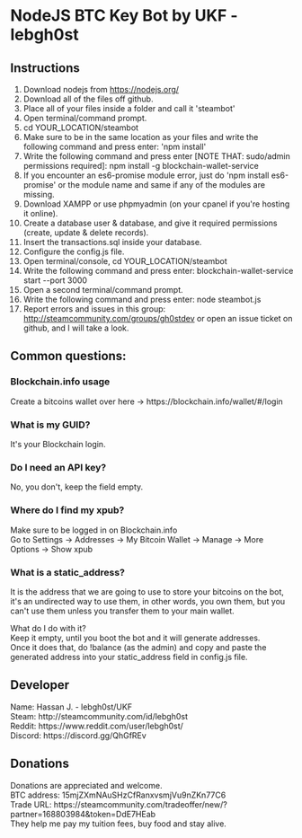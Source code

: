 # NodeJS BTC Key Bot by UKF - lebgh0st

## Instructions

1. Download nodejs from https://nodejs.org/
2. Download all of the files off github.
3. Place all of your files inside a folder and call it 'steambot'
4. Open terminal/command prompt.
5. cd YOUR_LOCATION/steambot
6. Make sure to be in the same location as your files and write the following command and press enter: 'npm install'
7. Write the following command and press enter [NOTE THAT: sudo/admin permissions required]: npm install -g blockchain-wallet-service 
8. If you encounter an es6-promise module error, just do 'npm install es6-promise' or the module name and same if any of the modules are missing.
9. Download XAMPP or use phpmyadmin (on your cpanel if you're hosting it online).
10. Create a database user & database, and give it required permissions (create, update & delete records).
11. Insert the transactions.sql inside your database.
12. Configure the config.js file.
13. Open terminal/console, cd YOUR_LOCATION/steambot
14. Write the following command and press enter: blockchain-wallet-service start --port 3000
15. Open a second terminal/command prompt.
16. Write the following command and press enter: node steambot.js
17. Report errors and issues in this group: http://steamcommunity.com/groups/gh0stdev or open an issue ticket on github, and I will take a look.

## Common questions:

### Blockchain.info usage
<p>Create a bitcoins wallet over here -> https://blockchain.info/wallet/#/login<br/></p>

### What is my GUID?
<p>It's your Blockchain login.</p>

### Do I need an API key?
<p>No, you don't, keep the field empty.</p>

### Where do I find my xpub?
<p>Make sure to be logged in on Blockchain.info<br/>
Go to Settings -> Addresses -> My Bitcoin Wallet -> Manage -> More Options -> Show xpub</p>

### What is a static_address?
<p>It is the address that we are going to use to store your bitcoins on the bot, it's an undirected way to use them, in other words, you own them, but you can't use them unless you transfer them to your main wallet.<br/>

What do I do with it?<br/>
Keep it empty, until you boot the bot and it will generate addresses.<br/>
Once it does that, do !balance (as the admin) and copy and paste the generated address into your static_address field in config.js file.</p>


## Developer
<p>Name: Hassan J. - lebgh0st/UKF<br/>
Steam: http://steamcommunity.com/id/lebgh0st<br/>
Reddit: https://www.reddit.com/user/lebgh0st/<br/>
Discord: https://discord.gg/QhGfREv
<p>

## Donations
<p>Donations are appreciated and welcome.<br/>
BTC address: 15mjZXmNAuSHzCfRanxvsmjVu9nZKn77C6<br/>
Trade URL: https://steamcommunity.com/tradeoffer/new/?partner=168803984&token=DdE7HEab<br/>
They help me pay my tuition fees, buy food and stay alive.</p>
